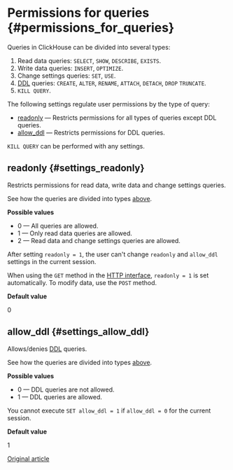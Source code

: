 # Permissions for queries {#permissions_for_queries}

Queries in ClickHouse can be divided into several types:

1. Read data queries: `SELECT`, `SHOW`, `DESCRIBE`, `EXISTS`.
1. Write data queries: `INSERT`, `OPTIMIZE`.
1. Change settings queries: `SET`, `USE`.
1. [DDL](https://en.wikipedia.org/wiki/Data_definition_language) queries: `CREATE`, `ALTER`, `RENAME`, `ATTACH`, `DETACH`, `DROP` `TRUNCATE`.
1. `KILL QUERY`.

The following settings regulate user permissions by the type of query:

- [readonly](#settings_readonly) — Restricts permissions for all types of queries except DDL queries.
- [allow_ddl](#settings_allow_ddl) — Restricts permissions for DDL queries.

`KILL QUERY` can be performed with any settings.

## readonly {#settings_readonly}

Restricts permissions for read data, write data and change settings queries.

See how the queries are divided into types [above](#permissions_for_queries).

**Possible values**

- 0 — All queries are allowed.
- 1 — Only read data queries are allowed.
- 2 — Read data and change settings queries are allowed.

After setting `readonly = 1`, the user can't change `readonly` and `allow_ddl` settings in the current session.

When using the `GET` method in the [HTTP interface](../../interfaces/http.md#http_interface), `readonly = 1` is set automatically. To modify data, use the `POST` method.

**Default value**

0

## allow_ddl {#settings_allow_ddl}

Allows/denies [DDL](https://en.wikipedia.org/wiki/Data_definition_language) queries.

See how the queries are divided into types [above](#permissions_for_queries).

**Possible values**

- 0 — DDL queries are not allowed.
- 1 — DDL queries are allowed.

You cannot execute `SET allow_ddl = 1` if `allow_ddl = 0` for the current session.

**Default value**

1

[Original article](https://clickhouse.yandex/docs/en/operations/settings/permissions_for_queries/) <!--hide-->
